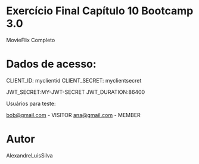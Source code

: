 # Exercício Final Capítulo 10 Bootcamp 3.0

MovieFlix Completo

# Dados de acesso:

CLIENT_ID: myclientid
CLIENT_SECRET: myclientsecret

JWT_SECRET:MY-JWT-SECRET
JWT_DURATION:86400

Usuários para teste:

bob@gmail.com - VISITOR
ana@gmail.com - MEMBER

# Autor

AlexandreLuisSilva
